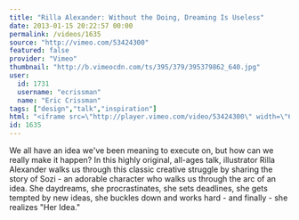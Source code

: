 ```yaml
---
title: "Rilla Alexander: Without the Doing, Dreaming Is Useless"
date: 2013-01-15 20:22:57 00:00
permalink: /videos/1635
source: "http://vimeo.com/53424300"
featured: false
provider: "Vimeo"
thumbnail: "http://b.vimeocdn.com/ts/395/379/395379862_640.jpg"
user:
  id: 1731
  username: "ecrissman"
  name: "Eric Crissman"
tags: ["design","talk","inspiration"]
html: "<iframe src=\"http://player.vimeo.com/video/53424300\" width=\"640\" height=\"480\" frameborder=\"0\" webkitAllowFullScreen mozallowfullscreen allowFullScreen></iframe>"
id: 1635
---
```


We all have an idea we've been meaning to execute on, but how can we really make it happen? In this highly original, all-ages talk, illustrator Rilla Alexander walks us through this classic creative struggle by sharing the story of Sozi - an adorable character who walks us through the arc of an idea. She daydreams, she procrastinates, she sets deadlines, she gets tempted by new ideas, she buckles down and works hard - and finally - she realizes "Her Idea."